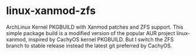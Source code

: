 # linux-xanmod-zfs
ArchLinux Kernel PKGBUILD with Xanmod patches and ZFS support. This simple package build is a modified version of the popular AUR project linux-xanmod, inspired by CachyOS kernel PKGBUILD. But I switch the ZFS branch to stable release instead the latest git preferred by CachyOS.
